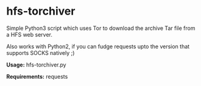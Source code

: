 # hfs-torchiver
Simple Python3 script which uses Tor to download the archive Tar file from a HFS web server. 

Also works with Python2, if you can fudge requests upto the version that supports SOCKS natively ;)

**Usage:**
hfs-torchiver.py <URL>

**Requirements:**
requests
